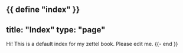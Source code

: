 {{ define "index" }}
---
title: "Index"
type: "page"
---

Hi! This is a default index for my zettel book. Please edit me.
{{- end }}